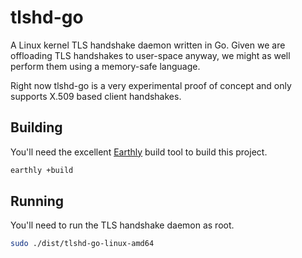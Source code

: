 # tlshd-go

A Linux kernel TLS handshake daemon written in Go. Given we are offloading TLS handshakes to user-space anyway, we might as well perform them using a memory-safe language.

Right now tlshd-go is a very experimental proof of concept and only supports X.509 based client handshakes.

## Building

You'll need the excellent [Earthly](https://earthly.dev/) build tool to build this project.

```bash
earthly +build
```

## Running

You'll need to run the TLS handshake daemon as root.

```bash
sudo ./dist/tlshd-go-linux-amd64
```